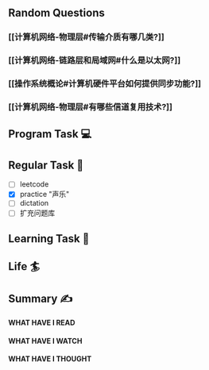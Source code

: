 ## Random Questions
### [[计算机网络-物理层#传输介质有哪几类?]]

### [[计算机网络-链路层和局域网#什么是以太网?]]

### [[操作系统概论#计算机硬件平台如何提供同步功能?]]

### [[计算机网络-物理层#有哪些信道复用技术?]]



## Program Task  💻

## Regular Task  🤡
- [ ] leetcode
- [x] practice "声乐"
- [ ] dictation
- [ ] 扩充问题库

## Learning Task 🎯
## Life 🏄

## Summary ✍
####  WHAT HAVE I READ

#### WHAT HAVE I WATCH

#### WHAT HAVE I THOUGHT
